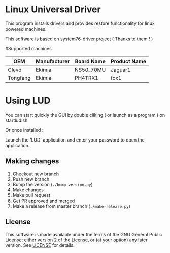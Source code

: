 # Linux Universal Driver

This program installs drivers and provides restore functionality for linux powered
machines.

This software is based on system76-driver project ( Thanks to them ! )

#Supported machines 

| OEM      | Manufacturer     | Board Name | Product Name |
|----------|------------------|------------|--------------| 
| Clevo    | Ekimia           |   NS50_70MU |  Jaguar1    | 
| Tongfang | Ekimia           |   PH4TRX1   |  fox1       |

# Using LUD

You can start quickly the GUI by double cliking ( or launch as a program ) on startlud.sh

Or once installed : 

Launch the 'LUD' application and enter your password to open the application.

## Making changes

1. Checkout new branch
2. Push new branch
3. Bump the version (`./bump-version.py`)
4. Make changes
5. Make pull request
6. Get PR approved and merged
7. Make a release from master branch (`./make-release.py`)

## License

This software is made available under the terms of the GNU General Public
License; either version 2 of the License, or (at your option) any later
version. See [LICENSE](LICENSE) for details.
